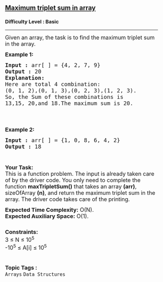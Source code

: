 <h2><a href="https://practice.geeksforgeeks.org/problems/maximum-triplet-sum-in-array0129/1?page=7&difficulty[]=1&status[]=unsolved&category[]=Arrays&sortBy=latest">Maximum triplet sum in array</a></h2><h3>Difficulty Level : Basic</h3><hr><div class="problems_problem_content__Xm_eO"><p><span style="font-size:18px">Given an array, the task is to find the maximum triplet sum in the array.</span></p>

<p><span style="font-size:18px"><strong>Example 1:</strong></span></p>

<pre><span style="font-size:18px"><strong>Input :</strong> arr[ ] = {4, 2, 7, 9}
<strong>Output :</strong> 20
<strong>Explanation:</strong>
Here are total 4 combination: 
(0, 1, 2),(0, 1, 3),(0, 2, 3),(1, 2, 3).
So, the Sum of these combinations is 
13,15, 20,and 18.The maximum sum is 20.

</span></pre>

<p>&nbsp;</p>

<p><span style="font-size:18px"><strong>Example 2:</strong></span></p>

<pre><span style="font-size:18px"><strong>Input :</strong> arr[ ] = {1, 0, 8, 6, 4, 2} <strong>
Output :</strong> 18 </span></pre>

<p><br>
<br>
<span style="font-size:18px"><strong>Your Task:</strong><br>
This is a function problem. The input is already taken care of by the driver code. You only need to complete the function <strong>maxTripletSum()</strong> that takes an array <strong>(arr)</strong>, sizeOfArray <strong>(n)</strong>, and return the maximum triplet sum in the array. The driver code takes care of the printing.</span></p>

<p><span style="font-size:18px"><strong>Expected Time Complexity:</strong>&nbsp;O(N).<br>
<strong>Expected Auxiliary Space:</strong>&nbsp;O(1).</span><br>
&nbsp;</p>

<p><span style="font-size:18px"><strong>Constraints:</strong><br>
3 ≤ N ≤ 10<sup>5</sup><br>
-10<sup>5</sup> ≤ A[i] ≤ 10<sup>5</sup></span></p>
</div><br><p><span style=font-size:18px><strong>Topic Tags : </strong><br><code>Arrays</code>&nbsp;<code>Data Structures</code>&nbsp;